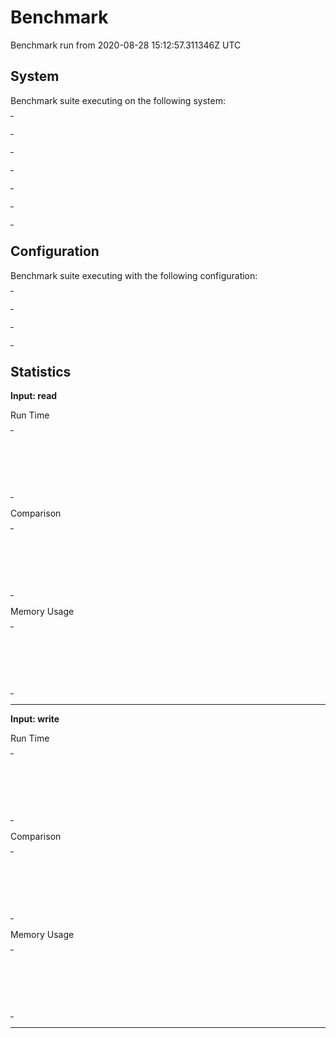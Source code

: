 # Benchmark

Benchmark run from 2020-08-28 15:12:57.311346Z UTC

## System

Benchmark suite executing on the following system:

<table style="width: 1%">
  <tr>
    <th style="width: 1%; white-space: nowrap">Operating System</th>
    <td>Linux</td>
  </tr><tr>
    <th style="white-space: nowrap">CPU Information</th>
    <td style="white-space: nowrap">Intel(R) Core(TM) i7-8565U CPU @ 1.80GHz</td>
  </tr><tr>
    <th style="white-space: nowrap">Number of Available Cores</th>
    <td style="white-space: nowrap">8</td>
  </tr><tr>
    <th style="white-space: nowrap">Available Memory</th>
    <td style="white-space: nowrap">31.31 GB</td>
  </tr><tr>
    <th style="white-space: nowrap">Elixir Version</th>
    <td style="white-space: nowrap">1.10.4</td>
  </tr><tr>
    <th style="white-space: nowrap">Erlang Version</th>
    <td style="white-space: nowrap">22.3</td>
  </tr>
</table>

## Configuration

Benchmark suite executing with the following configuration:

<table style="width: 1%">
  <tr>
    <th style="width: 1%">:time</th>
    <td style="white-space: nowrap">5 min</td>
  </tr><tr>
    <th>:parallel</th>
    <td style="white-space: nowrap">1</td>
  </tr><tr>
    <th>:warmup</th>
    <td style="white-space: nowrap">2 s</td>
  </tr>
</table>

## Statistics


__Input: read__

Run Time
<table style="width: 1%">
  <tr>
    <th>Name</th>
    <th style="text-align: right">IPS</th>
    <th style="text-align: right">Average</th>
    <th style="text-align: right">Devitation</th>
    <th style="text-align: right">Median</th>
    <th style="text-align: right">99th&nbsp;%</th>
  </tr>
  <tr>
    <td style="white-space: nowrap">ditto</td>
    <td style="white-space: nowrap; text-align: right">6.63 K</td>
    <td style="white-space: nowrap; text-align: right">150.79 μs</td>
    <td style="white-space: nowrap; text-align: right">±24.02%</td>
    <td style="white-space: nowrap; text-align: right">148.96 μs</td>
    <td style="white-space: nowrap; text-align: right">209.53 μs</td>
  </tr>
  <tr>
    <td style="white-space: nowrap">memoize</td>
    <td style="white-space: nowrap; text-align: right">5.52 K</td>
    <td style="white-space: nowrap; text-align: right">181.24 μs</td>
    <td style="white-space: nowrap; text-align: right">±20.40%</td>
    <td style="white-space: nowrap; text-align: right">178.81 μs</td>
    <td style="white-space: nowrap; text-align: right">248.23 μs</td>
  </tr>
  <tr>
    <td style="white-space: nowrap">cachex</td>
    <td style="white-space: nowrap; text-align: right">1.04 K</td>
    <td style="white-space: nowrap; text-align: right">960.87 μs</td>
    <td style="white-space: nowrap; text-align: right">±27.28%</td>
    <td style="white-space: nowrap; text-align: right">883.36 μs</td>
    <td style="white-space: nowrap; text-align: right">2071.81 μs</td>
  </tr>
</table>
Comparison
<table style="width: 1%">
  <tr>
    <th>Name</th>
    <th style="text-align: right">IPS</th>
    <th style="text-align: right">Slower</th>
  <tr>
    <td style="white-space: nowrap">ditto</td>
    <td style="white-space: nowrap;text-align: right">6.63 K</td>
    <td>&nbsp;</td>
  </tr>
  <tr>
    <td style="white-space: nowrap">memoize</td>
    <td style="white-space: nowrap; text-align: right">5.52 K</td>
    <td style="white-space: nowrap; text-align: right">1.2x</td>
  </tr>
  <tr>
    <td style="white-space: nowrap">cachex</td>
    <td style="white-space: nowrap; text-align: right">1.04 K</td>
    <td style="white-space: nowrap; text-align: right">6.37x</td>
  </tr>
</table>
Memory Usage
<table style="width: 1%">
  <tr>
    <th>Name</th>
    <th style="text-align: right">Memory</th>
      <th style="text-align: right">Factor</th>
  </tr>
  <tr>
    <td style="white-space: nowrap">ditto</td>
    <td style="white-space: nowrap">272 B</td>
      <td>&nbsp;</td>
  </tr>
  <tr>
    <td style="white-space: nowrap">memoize</td>
    <td style="white-space: nowrap">272 B</td>
    <td>1.0x</td>
  </tr>
  <tr>
    <td style="white-space: nowrap">cachex</td>
    <td style="white-space: nowrap">272 B</td>
    <td>1.0x</td>
  </tr>
</table>
<hr/>

__Input: write__

Run Time
<table style="width: 1%">
  <tr>
    <th>Name</th>
    <th style="text-align: right">IPS</th>
    <th style="text-align: right">Average</th>
    <th style="text-align: right">Devitation</th>
    <th style="text-align: right">Median</th>
    <th style="text-align: right">99th&nbsp;%</th>
  </tr>
  <tr>
    <td style="white-space: nowrap">ditto</td>
    <td style="white-space: nowrap; text-align: right">19.36 K</td>
    <td style="white-space: nowrap; text-align: right">51.66 μs</td>
    <td style="white-space: nowrap; text-align: right">±85.33%</td>
    <td style="white-space: nowrap; text-align: right">52.31 μs</td>
    <td style="white-space: nowrap; text-align: right">97.63 μs</td>
  </tr>
  <tr>
    <td style="white-space: nowrap">memoize</td>
    <td style="white-space: nowrap; text-align: right">19.02 K</td>
    <td style="white-space: nowrap; text-align: right">52.57 μs</td>
    <td style="white-space: nowrap; text-align: right">±87.36%</td>
    <td style="white-space: nowrap; text-align: right">53.04 μs</td>
    <td style="white-space: nowrap; text-align: right">100.98 μs</td>
  </tr>
  <tr>
    <td style="white-space: nowrap">cachex</td>
    <td style="white-space: nowrap; text-align: right">11.77 K</td>
    <td style="white-space: nowrap; text-align: right">84.96 μs</td>
    <td style="white-space: nowrap; text-align: right">±3012.16%</td>
    <td style="white-space: nowrap; text-align: right">68.62 μs</td>
    <td style="white-space: nowrap; text-align: right">205.43 μs</td>
  </tr>
</table>
Comparison
<table style="width: 1%">
  <tr>
    <th>Name</th>
    <th style="text-align: right">IPS</th>
    <th style="text-align: right">Slower</th>
  <tr>
    <td style="white-space: nowrap">ditto</td>
    <td style="white-space: nowrap;text-align: right">19.36 K</td>
    <td>&nbsp;</td>
  </tr>
  <tr>
    <td style="white-space: nowrap">memoize</td>
    <td style="white-space: nowrap; text-align: right">19.02 K</td>
    <td style="white-space: nowrap; text-align: right">1.02x</td>
  </tr>
  <tr>
    <td style="white-space: nowrap">cachex</td>
    <td style="white-space: nowrap; text-align: right">11.77 K</td>
    <td style="white-space: nowrap; text-align: right">1.64x</td>
  </tr>
</table>
Memory Usage
<table style="width: 1%">
  <tr>
    <th>Name</th>
    <th style="text-align: right">Memory</th>
      <th style="text-align: right">Factor</th>
  </tr>
  <tr>
    <td style="white-space: nowrap">ditto</td>
    <td style="white-space: nowrap">272 B</td>
      <td>&nbsp;</td>
  </tr>
  <tr>
    <td style="white-space: nowrap">memoize</td>
    <td style="white-space: nowrap">272 B</td>
    <td>1.0x</td>
  </tr>
  <tr>
    <td style="white-space: nowrap">cachex</td>
    <td style="white-space: nowrap">272 B</td>
    <td>1.0x</td>
  </tr>
</table>
<hr/>
